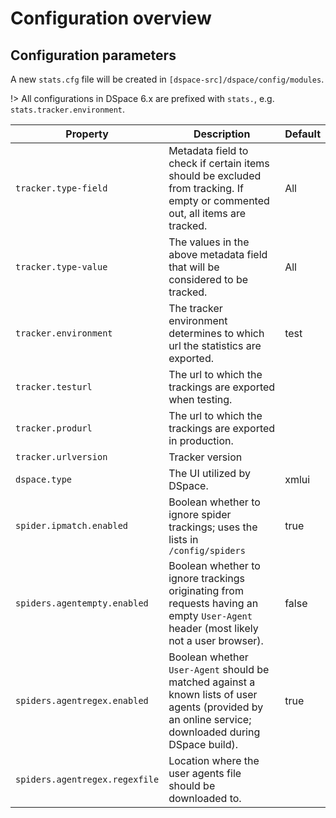 # Configuration overview

## Configuration parameters

A new `stats.cfg` file will be created in `[dspace-src]/dspace/config/modules`.

!> All configurations in DSpace 6.x are prefixed with `stats.`, e.g. `stats.tracker.environment`.

| Property | Description | Default 
| -------- | ----------- | -------|
|`tracker.type-field`| Metadata field to check if certain items should be excluded from tracking. If empty or commented out, all items are tracked. |All|
|`tracker.type-value`| The values in the above metadata field that will be considered to be tracked.|All|
|`tracker.environment`| The tracker environment determines to which url the statistics are exported.| test|
|`tracker.testurl`| The url to which the trackings are exported when testing.||
|`tracker.produrl`| The url to which the trackings are exported in production.||
|`tracker.urlversion`| Tracker version||
|`dspace.type`| The UI utilized by DSpace.| xmlui|
|`spider.ipmatch.enabled`| Boolean whether to ignore spider trackings; uses the lists in `/config/spiders`| true|
|`spiders.agentempty.enabled`| Boolean whether to ignore trackings originating from requests having an empty `User-Agent` header (most likely not a user browser).|false |
|`spiders.agentregex.enabled`| Boolean whether `User-Agent` should be matched against a known lists of user agents (provided by an online service; downloaded during DSpace build).| true|
|`spiders.agentregex.regexfile`| Location where the user agents file should be downloaded to.||
